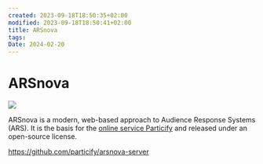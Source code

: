 ```yaml
---
created: 2023-09-18T18:50:35+02:00
modified: 2023-09-18T18:50:41+02:00
title: ARSnova
tags: 
Date: 2024-02-20
---
```



# ARSnova

![](20240220122510arsnova.png)


ARSnova is a modern, web-based approach to Audience Response Systems (ARS). It is the basis for the [online service Particify](https://particify.de) and released under an open-source license.

https://github.com/particify/arsnova-server
